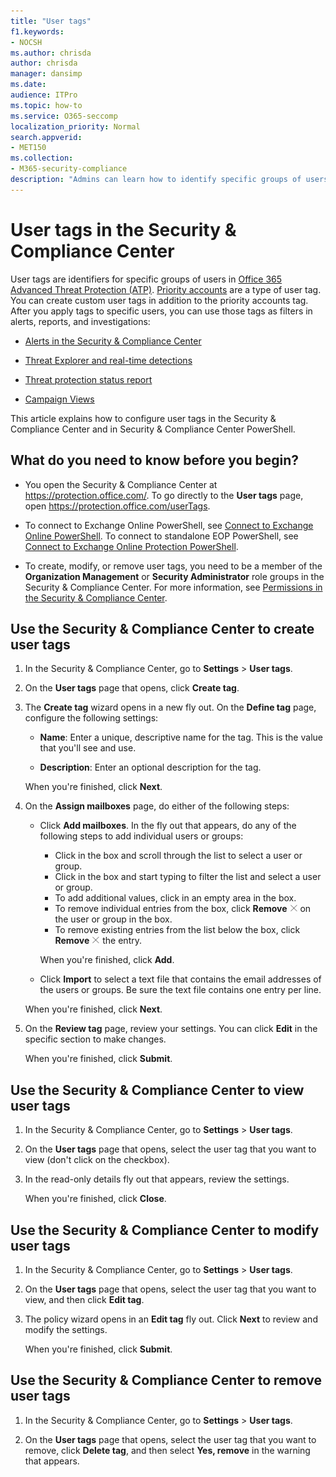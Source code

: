 ```yaml
---
title: "User tags"
f1.keywords:
- NOCSH
ms.author: chrisda
author: chrisda
manager: dansimp
ms.date:
audience: ITPro
ms.topic: how-to
ms.service: O365-seccomp
localization_priority: Normal
search.appverid:
- MET150
ms.collection:
- M365-security-compliance
description: "Admins can learn how to identify specific groups of users with user tags in Microsoft 365. Tag filtering is available across alerts, reports, and investigations in Office 365 ATP to quickly identify the tagged users."
---
```


# User tags in the Security & Compliance Center

User tags are identifiers for specific groups of users in [Office 365 Advanced Threat Protection (ATP)](office-365-atp.md). [Priority accounts](https://docs.microsoft.com/microsoft-365/admin/setup/priority-accounts) are a type of user tag. You can create custom user tags in addition to the priority accounts tag. After you apply tags to specific users, you can use those tags as filters in alerts, reports, and investigations:

- [Alerts in the Security & Compliance Center](alerts.md)

- [Threat Explorer and real-time detections](threat-explorer.md)

- [Threat protection status report](view-email-security-reports.md#threat-protection-status-report)

- [Campaign Views](campaigns.md)

This article explains how to configure user tags in the Security & Compliance Center and in Security & Compliance Center PowerShell.

## What do you need to know before you begin?

- You open the Security & Compliance Center at <https://protection.office.com/>. To go directly to the **User tags** page, open <https://protection.office.com/userTags>.

- To connect to Exchange Online PowerShell, see [Connect to Exchange Online PowerShell](https://docs.microsoft.com/powershell/exchange/connect-to-exchange-online-powershell). To connect to standalone EOP PowerShell, see [Connect to Exchange Online Protection PowerShell](https://docs.microsoft.com/powershell/exchange/connect-to-exchange-online-protection-powershell).

- To create, modify, or remove user tags, you need to be a member of the **Organization Management** or **Security Administrator** role groups in the Security & Compliance Center. For more information, see [Permissions in the Security & Compliance Center](permissions-in-the-security-and-compliance-center.md).

## Use the Security & Compliance Center to create user tags

1. In the Security & Compliance Center, go to **Settings** \> **User tags**.

2. On the **User tags** page that opens, click **Create tag**.

3. The **Create tag** wizard opens in a new fly out. On the **Define tag** page, configure the following settings:

   - **Name**: Enter a unique, descriptive name for the tag. This is the value that you'll see and use.

   - **Description**: Enter an optional description for the tag.

   When you're finished, click **Next**.

4. On the **Assign mailboxes** page, do either of the following steps:

   - Click **Add mailboxes**. In the fly out that appears, do any of the following steps to add individual users or groups:

     - Click in the box and scroll through the list to select a user or group.
     - Click in the box and start typing to filter the list and select a user or group.
     - To add additional values, click in an empty area in the box.
     - To remove individual entries from the box, click **Remove** ![Remove icon](../../media/scc-remove-icon.png) on the user or group in the box.
     - To remove existing entries from the list below the box, click **Remove** ![Remove icon](../../media/scc-remove-icon.png) the entry.

     When you're finished, click **Add**.

   - Click **Import** to select a text file that contains the email addresses of the users or groups. Be sure the text file contains one entry per line.

   When you're finished, click **Next**.

5. On the **Review tag** page, review your settings. You can click **Edit** in the specific section to make changes.

   When you're finished, click **Submit**.

## Use the Security & Compliance Center to view user tags

1. In the Security & Compliance Center, go to **Settings** \> **User tags**.

2. On the **User tags** page that opens, select the user tag that you want to view (don't click on the checkbox).

3. In the read-only details fly out that appears, review the settings.

   When you're finished, click **Close**.

## Use the Security & Compliance Center to modify user tags

1. In the Security & Compliance Center, go to **Settings** \> **User tags**.

2. On the **User tags** page that opens, select the user tag that you want to view, and then click **Edit tag**.

3. The policy wizard opens in an **Edit tag** fly out. Click **Next** to review and modify the settings.

   When you're finished, click **Submit**.

## Use the Security & Compliance Center to remove user tags

1. In the Security & Compliance Center, go to **Settings** \> **User tags**.

2. On the **User tags** page that opens, select the user tag that you want to remove, click **Delete tag**, and then select **Yes, remove** in the warning that appears.
